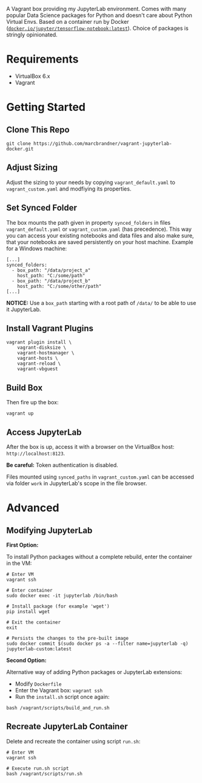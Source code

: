 A Vagrant box providing my JupyterLab environment. Comes with many popular Data Science packages for Python and doesn't care about Python Virtual Envs. Based on a container run by Docker ([`docker.io/jupyter/tensorflow-notebook:latest`](https://jupyter-docker-stacks.readthedocs.io/en/latest/using/selecting.html#core-stacks)). Choice of packages is stringly opinionated.


# Requirements

* VirtualBox 6.x
* Vagrant


# Getting Started

## Clone This Repo

```
git clone https://github.com/marcbrandner/vagrant-jupyterlab-docker.git
```

## Adjust Sizing

Adjust the sizing to your needs by copying `vagrant_default.yaml` to `vagrant_custom.yaml` and modfiying its properties.

## Set Synced Folder

The box mounts the path given in property `synced_folders` in files `vagrant_default.yaml` or `vagrant_custom.yaml` (has precedence). This way you can access your existing notebooks and data files and also make sure, that your notebooks are saved persistently on your host machine. Example for a Windows machine:
```
[...]
synced_folders:
  - box_path: "/data/project_a"
    host_path: "C:/some/path"
  - box_path: "/data/project_b"
    host_path: "C:/some/other/path"
[...]
```
__NOTICE:__ Use a `box_path` starting with a root path of `/data/` to be able to use it JupyterLab.

## Install Vagrant Plugins

```
vagrant plugin install \
    vagrant-disksize \
    vagrant-hostmanager \
    vagrant-hosts \
    vagrant-reload \
    vagrant-vbguest
```

## Build Box

Then fire up the box:
```
vagrant up
```

## Access JupyterLab

After the box is up, access it with a browser on the VirtualBox host: `http://localhost:8123`.

__Be careful:__ Token authentication is disabled.

Files mounted using `synced_paths` in `vagrant_custom.yaml` can be accessed via folder `work` in JupyterLab's scope in the file browser.


# Advanced

## Modifying JupyterLab

__First Option:__

To install Python packages without a complete rebuild, enter the container in the VM:
```
# Enter VM
vagrant ssh

# Enter container
sudo docker exec -it jupyterlab /bin/bash

# Install package (for example 'wget')
pip install wget

# Exit the container
exit

# Persists the changes to the pre-built image
sudo docker commit $(sudo docker ps -a --filter name=jupyterlab -q) jupyterlab-custom:latest
```

__Second Option:__

Alternative way of adding Python packages or JupyterLab extensions:
* Modify `Dockerfile`
* Enter the Vagrant box: `vagrant ssh`
* Run the `install.sh` script once again:
```
bash /vagrant/scripts/build_and_run.sh
```

## Recreate JupyterLab Container

Delete and recreate the container using script `run.sh`:
```
# Enter VM
vagrant ssh

# Execute run.sh script
bash /vagrant/scripts/run.sh
```